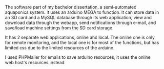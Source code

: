 The software part of my bachelor dissertation, a semi-automated aquaponics system. It uses an arduino MEGA to function. It can store data in an SD card and a MySQL database through its web application, view and download data through the webapp, send notifications through e-mail, and save/load machine settings from the SD card storage.

It has 2 separate web applications, online and local. The online one is only for remote monitoring, and the local one is for most of the functions, but has limited css due to the limited resources of the arduino.

I used PHPMailer for emails to save arduino resources, it uses the online web host's resources instead
